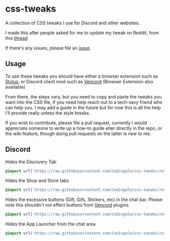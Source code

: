# css-tweaks
A collection of CSS tweaks I use for Discord and other websites.

I made this after people asked for me to update my tweak on Reddit, from this [thread](https://www.reddit.com/r/discordapp/comments/1ev6f4d/how_to_disable_discover_web_version_of_discord/)

If there's any issues, please file an [issue](https://github.com/Codingale/css-tweaks/issues/new/choose).

## Usage
To use these tweaks you should have either a browser extension such as [Stylus][stylus], or Discord client mod such as [Vencord][vencord] (Browser Extension also available)

From there, the steps vary, but you need to copy and paste the tweaks you want into the CSS file, if you need help reach out to a tech-savy friend who can help you. I may add a guide in the future but for now this is all the help I'll provide really unless the style breaks.

If you wish to contribute, please file a pull request, currently I would appreciate someone to write up a how-to guide eiter directly in the repo, or the wiki feature, though doing pull requests on the latter is new to me.

## Discord
Hides the Discovery Tab
```css
@import url('https://raw.githubusercontent.com/Codingale/css-tweaks/refs/heads/main/discord/discord-hide-discovery.css');
```

Hides the Shop and Store tabs
```css
@import url('https://raw.githubusercontent.com/Codingale/css-tweaks/refs/heads/main/discord/discord-hide-shop-n-store.css');
```

Hides the excessive buttons (Gift, Gifs, Stickers, etc) in the chat bar. Please note this shouldn't not effect buttons from [Vencord][vencord] plugins.
```css
@import url('https://raw.githubusercontent.com/Codingale/css-tweaks/refs/heads/main/discord/discord-hide-excessive-buttons.css');
```

Hides the App Launcher from the chat area
```css
@import url('https://raw.githubusercontent.com/Codingale/css-tweaks/refs/heads/main/discord/discord-hide-text-applauncher.css');
```

[stylus]: https://github.com/openstyles/stylus
[vencord]: https://vencord.dev/